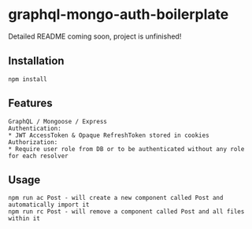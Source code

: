 # graphql-mongo-auth-boilerplate

Detailed README coming soon, project is unfinished!

## **Installation**
`npm install`

## **Features**
```
GraphQL / Mongoose / Express
Authentication:
* JWT AccessToken & Opaque RefreshToken stored in cookies
Authorization:
* Require user role from DB or to be authenticated without any role for each resolver
```

## **Usage**
```
npm run ac Post - will create a new component called Post and automatically import it
npm run rc Post - will remove a component called Post and all files within it
```
